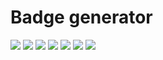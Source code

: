 # Badge generator

<div style="display:flex; gap:4px"> 
<image src="https://img.shields.io/badge/Vue%20%F0%9F%A4%8D-223f50.svg?&style=for-the-badge&logo=&logoColor=white"/>
<image src="https://img.shields.io/badge/Vue%20%F0%9F%A4%8D-224f50.svg?&style=for-the-badge&logo=&logoColor=white"/>
<image src="https://img.shields.io/badge/Vue%20%F0%9F%A4%8D-225f50.svg?&style=for-the-badge&logo=&logoColor=white"/>
<image src="https://img.shields.io/badge/Vue%20%F0%9F%A4%8D-226f50.svg?&style=for-the-badge&logo=&logoColor=white"/>
<image src="https://img.shields.io/badge/Vue%20%F0%9F%A4%8D-227f50.svg?&style=for-the-badge&logo=&logoColor=white"/>
<image src="https://img.shields.io/badge/Vue%20%F0%9F%A4%8D-228f50.svg?&style=for-the-badge&logo=&logoColor=white"/>
<image src="https://img.shields.io/badge/Vue%20%F0%9F%A4%8D-229f50.svg?&style=for-the-badge&logo=&logoColor=white"/>
</div>
